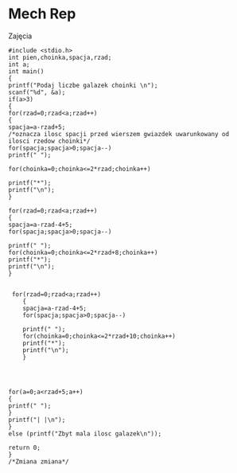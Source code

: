# Mech Rep
 Zajęcia
 
	#include <stdio.h>
	int pien,choinka,spacja,rzad;
	int a;
	int main()
	{
	printf("Podaj liczbe galazek choinki \n");
	scanf("%d", &a);
	if(a>3)
	{
	for(rzad=0;rzad<a;rzad++)
	{
	spacja=a-rzad+5;
	/*oznacza ilosc spacji przed wierszem gwiazdek uwarunkowany od 
	ilosci rzedow choinki*/
	for(spacja;spacja>0;spacja--)
	printf(" ");
	
	for(choinka=0;choinka<=2*rzad;choinka++)
	
	printf("*");
	printf("\n");		
	}

	for(rzad=0;rzad<a;rzad++)
	{
	spacja=a-rzad-4+5;
	for(spacja;spacja>0;spacja--)
	
	printf(" ");
	for(choinka=0;choinka<=2*rzad+8;choinka++)
	printf("*");
	printf("\n");
	}


	 for(rzad=0;rzad<a;rzad++)
        {
        spacja=a-rzad-4+5;
        for(spacja;spacja>0;spacja--)

        printf(" ");
        for(choinka=0;choinka<=2*rzad+10;choinka++)
        printf("*");
        printf("\n");
        }




	for(a=0;a<rzad+5;a++)
	{
	printf(" ");
	}
	printf("| |\n");
	}
	else (printf("Zbyt mala ilosc galazek\n"));
	
	return 0;
	}
	/*Zmiana zmiana*/
